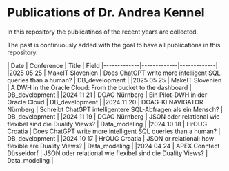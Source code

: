 # Publications of Dr. Andrea Kennel
In this repository the publicatinos of the recent years are collected.

The past is continuously added with the goal to have all publications in this repository.

| Date        | Conference  | Title    | Field
|-------------|-------------|-------------|
|2025 05 25 | MakeIT Slovenien | Does ChatGPT write more intelligent SQL queries than a human? | DB_development |
|2025 05 25 | MakeIT Slovenien | A DWH in the Oracle Cloud: From the bucket to the dashboard | DB_development |
|2024 11 21 | DOAG Nürnberg | Ein Pilot-DWH in der Oracle Cloud | DB_development |
|2024 11 20 | DOAG-KI NAVIGATOR Nürnberg | Schreibt ChatGPT intelligentere SQL-Abfragen als ein Mensch? | DB_development |
|2024 11 19 | DOAG Nürnberg | JSON oder relational 
wie flexibel sind die Duality Views? | Data_modeling |
|2024 10 18 | HrOUG Croatia | Does ChatGPT write more intelligent SQL queries than a human? | DB_development |
|2024 10 17 | HrOUG Croatia | JSON or relational: how flexible are Duality Views? | Data_modeling |
|2024 04 24 | APEX Conntect Düsseldorf | JSON oder relational wie flexibel sind die Duality Views? | Data_modeling |
